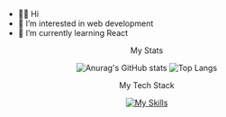 - 👋🏻 Hi
- 👀 I’m interested in web development
- 🌱 I’m currently learning React

<p align="center">
  My Stats
</p>

<div align="center">
  
  ![Anurag's GitHub stats](https://github-readme-stats.vercel.app/api?username=irenesjv&show_icons=true&theme=transparent&hide=contribs,prs) ![Top Langs](https://github-readme-stats.vercel.app/api/top-langs/?username=irenesjv&layout=compact)
</div>

<p align="center">
  My Tech Stack
</p>

<div align="center">
  
  [![My Skills](https://skillicons.dev/icons?i=html,css,js,react,nodejs,java&theme=light)](https://skillicons.dev)

</div>

<!---
irenesjv/irenesjv is a ✨ special ✨ repository because its `README.md` (this file) appears on your GitHub profile.
You can click the Preview link to take a look at your changes.
--->
